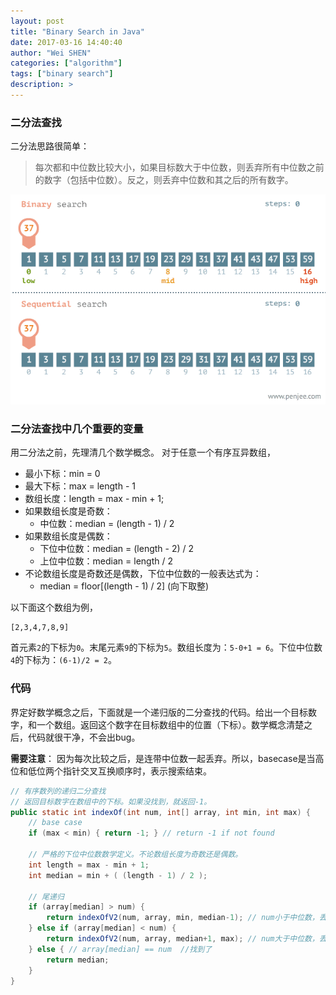 ```yaml
---
layout: post
title: "Binary Search in Java"
date: 2017-03-16 14:40:40
author: "Wei SHEN"
categories: ["algorithm"]
tags: ["binary search"]
description: >
---
```


### 二分法查找
二分法思路很简单：
> 每次都和中位数比较大小，如果目标数大于中位数，则丢弃所有中位数之前的数字（包括中位数）。反之，则丢弃中位数和其之后的所有数字。

![binary-search](/images/binary-search/binary-search.gif)

### 二分法查找中几个重要的变量
用二分法之前，先理清几个数学概念。 对于任意一个有序互异数组，

* 最小下标：min = 0
* 最大下标：max = length - 1
* 数组长度：length = max - min + 1;
* 如果数组长度是奇数：
    * 中位数：median = (length - 1) / 2
* 如果数组长度是偶数：
    * 下位中位数：median = (length - 2) / 2
    * 上位中位数：median = length / 2
* 不论数组长度是奇数还是偶数，下位中位数的一般表达式为：
    * median = floor[(length - 1) / 2] (向下取整)

以下面这个数组为例，
```
[2,3,4,7,8,9]
```
首元素`2`的下标为`0`。末尾元素`9`的下标为`5`。数组长度为：`5-0+1 = 6`。下位中位数`4`的下标为：`(6-1)/2 = 2`。


### 代码
界定好数学概念之后，下面就是一个递归版的二分查找的代码。给出一个目标数字，和一个数组。返回这个数字在目标数组中的位置（下标）。数学概念清楚之后，代码就很干净，不会出bug。

**需要注意**： 因为每次比较之后，是连带中位数一起丢弃。所以，basecase是当高位和低位两个指针交叉互换顺序时，表示搜索结束。
```java
// 有序数列的递归二分查找
// 返回目标数字在数组中的下标。如果没找到，就返回-1。
public static int indexOf(int num, int[] array, int min, int max) {
    // base case
    if (max < min) { return -1; } // return -1 if not found

    // 严格的下位中位数数学定义。不论数组长度为奇数还是偶数。
    int length = max - min + 1;
    int median = min + ( (length - 1) / 2 );

    // 尾递归
    if (array[median] > num) {
        return indexOfV2(num, array, min, median-1); // num小于中位数，丢弃中位数及所有大于中位数的数
    } else if (array[median] < num) {
        return indexOfV2(num, array, median+1, max); // num大于中位数，丢弃中位数及所有小于中位数的数
    } else { // array[median] == num  //找到了
        return median;
    }
}
```
